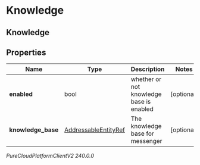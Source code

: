 # Knowledge

## Knowledge

## Properties

|Name | Type | Description | Notes|
|------------ | ------------- | ------------- | -------------|
| **enabled** | bool | whether or not knowledge base is enabled | [optional] |
| **knowledge_base** | [AddressableEntityRef](AddressableEntityRef) | The knowledge base for messenger | [optional] |



_PureCloudPlatformClientV2 240.0.0_
